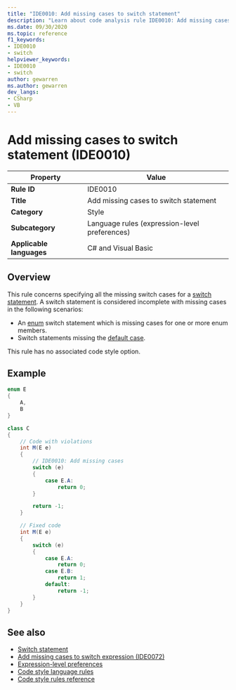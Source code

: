 ```yaml
---
title: "IDE0010: Add missing cases to switch statement"
description: "Learn about code analysis rule IDE0010: Add missing cases to switch statement"
ms.date: 09/30/2020
ms.topic: reference
f1_keywords:
- IDE0010
- switch
helpviewer_keywords:
- IDE0010
- switch
author: gewarren
ms.author: gewarren
dev_langs:
- CSharp
- VB
---
```

# Add missing cases to switch statement (IDE0010)

|Property|Value|
|-|-|
| **Rule ID** | IDE0010 |
| **Title** | Add missing cases to switch statement |
| **Category** | Style |
| **Subcategory** | Language rules (expression-level preferences) |
| **Applicable languages** | C# and Visual Basic |

## Overview

This rule concerns specifying all the missing switch cases for a [switch statement](../../../csharp/language-reference/keywords/switch.md). A switch statement is considered incomplete with missing cases in the following scenarios:

- An [enum](../../../csharp/language-reference/builtin-types/enum.md) switch statement which is missing cases for one or more enum members.
- Switch statements missing the [default case](../../../csharp/language-reference/keywords/switch.md#the-default-case).

This rule has no associated code style option.

## Example

```csharp
enum E
{
    A,
    B
}

class C
{
    // Code with violations
    int M(E e)
    {
        // IDE0010: Add missing cases
        switch (e)
        {
            case E.A:
                return 0;
        }

        return -1;
    }

    // Fixed code
    int M(E e)
    {
        switch (e)
        {
            case E.A:
                return 0;
            case E.B:
                return 1;
            default:
                return -1;
        }
    }
}
```

## See also

- [Switch statement](../../../csharp/language-reference/keywords/switch.md)
- [Add missing cases to switch expression (IDE0072)](ide0072.md)
- [Expression-level preferences](expression-level-preferences.md)
- [Code style language rules](language-rules.md)
- [Code style rules reference](index.md)
